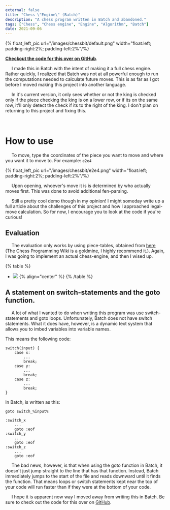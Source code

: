 ```yaml
---
external: false
title: "Chess \"Engine\" (Batch)"
description: "A chess program written in Batch and abandoned."
tags: ["Chess", "Chess engine", "Engine", "Algorithm", "Batch"]
date: 2021-09-06
---
```

{% float_left_pic url="/images/chessbit/default.png" width="float:left; padding-right:2%; padding-left:2%"/%}

[**Checkout the code for this over on GitHub**](https://github.com/nTh0rn/chessbit).

&nbsp;&nbsp;&nbsp;&nbsp;&nbsp;I made this in Batch with the intent of making it a full chess engine.
Rather quickly, I realized that Batch was not at all powerful enough
to run the computations needed to calculate future moves. This is as
far as I got before I moved making this project into another language.

&nbsp;&nbsp;&nbsp;&nbsp;&nbsp;In it's current version, it only sees whether or not the king is
checked only if the piece checking the king is on a lower row, or if
its on the same row, it'll only detect the check if its to the right
of the king. I don't plan on returning to this project and fixing this.

&nbsp;


# How to use
&nbsp;&nbsp;&nbsp;&nbsp;&nbsp;To move, type the coordinates of the piece you want to move and where
you want it to move to. For example:
```e2e4```

{% float_left_pic url="/images/chessbit/e2e4.png" width="float:left; padding-right:2%; padding-left:2%"/%}

&nbsp;&nbsp;&nbsp;&nbsp;&nbsp;Upon opening, whoever's move it is is determined by who actually moves first.
This was done to avoid additional fen-parsing.

&nbsp;&nbsp;&nbsp;&nbsp;&nbsp;Still a pretty cool demo though in my opinion! I might someday write up a full article about the challenges of this project and how I approached legal-move calculation. So for now, I encourage you to look at the code if you're curious!

## Evaluation
&nbsp;&nbsp;&nbsp;&nbsp;&nbsp;The evaluation only works by using piece-tables, obtained from [here](https://www.chessprogramming.org/Simplified_Evaluation_Function) (The Chess Programming Wiki is a goldmine, I highly recommend it.). Again, I was going to implement an actual chess-engine, and then I wised up.

{% table %}
 * ![](/images/chessbit/eval.png) {% align="center" %}
{% /table %}

## A statement on switch-statements and the goto function.
&nbsp;&nbsp;&nbsp;&nbsp;&nbsp;A lot of what I wanted to do when writing this program was use switch-statements and goto loops. Unfortunately, Batch does not have switch statements. What it does have, however, is a dynamic text system that allows you to imbed variables into variable names.

This means the following code:
```
switch(input) {
    case x:
        ...
        break;
    case y:
        ...
        break;
    case z:
        ...
        break;
}
```
In Batch, is written as this:
```
goto switch_%input%

:switch_x
    ...
    goto :eof
:switch_y
    ...
    goto :eof
:switch_z
    ...
    goto :eof
```
&nbsp;&nbsp;&nbsp;&nbsp;&nbsp;The bad news, however, is that when using the goto function in Batch, it doesn't just jump straight to the line that has that function. Instead, Batch immediately jumps to the start of the file and reads downward until it finds the function. That means loops or switch statements kept near the top of your code will run faster than if they were at the bottom of your code.

&nbsp;&nbsp;&nbsp;&nbsp;&nbsp;I hope it is apparent now way I moved away from writing this in Batch. Be sure to check out the code for this over on [GitHub](https://github.com/nTh0rn/chessbit).